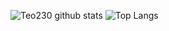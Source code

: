 ![Teo230 github stats](https://github-readme-stats.vercel.app/api?username=Teo230&include_all_commits=true&count_private=true&show_icons=true&hide_border=true&theme=ayu-mirage&hide_border=true&hide=prs)
![Top Langs](https://github-readme-stats.vercel.app/api/top-langs/?username=Teo230&layout=compact&hide_border=true&theme=ayu-mirage&langs_count=2&layout=default&hide_border=true)
